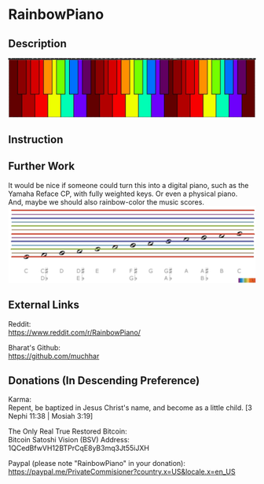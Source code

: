 # RainbowPiano 

## Description
![](EvenlySpacedKeys_AllColored.jpg)  

## Instruction

## Further Work
It would be nice if someone could turn this into a digital piano, such as the Yamaha Reface CP, with fully weighted keys. Or even a physical piano.  
And, maybe we should also rainbow-color the music scores.  
![](Rainbow6Notation_2.jpg)  

## External Links
Reddit:  
https://www.reddit.com/r/RainbowPiano/  
  
Bharat's Github:  
https://github.com/muchhar  
  
## Donations (In Descending Preference)
Karma:  
Repent​, be baptize​d in Jesus Christ's name, and become as a little child. [3 Nephi 11:38 | Mosiah 3:19]  
  
The Only Real True Restored Bitcoin:  
Bitcoin Satoshi Vision (BSV) Address: 1QCedBfwVH12BTPrCqE8yB3mq3Jt55iJXH  
  
Paypal (please note "RainbowPiano" in your donation):  
https://paypal.me/PrivateCommisioner?country.x=US&locale.x=en_US  
